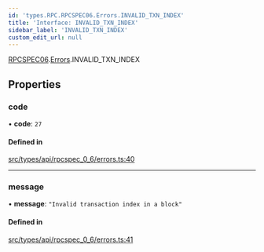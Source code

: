 ```yaml
---
id: 'types.RPC.RPCSPEC06.Errors.INVALID_TXN_INDEX'
title: 'Interface: INVALID_TXN_INDEX'
sidebar_label: 'INVALID_TXN_INDEX'
custom_edit_url: null
---
```


[RPCSPEC06](../namespaces/types.RPC.RPCSPEC06.md).[Errors](../namespaces/types.RPC.RPCSPEC06.Errors.md).INVALID_TXN_INDEX

## Properties

### code

• **code**: `27`

#### Defined in

[src/types/api/rpcspec_0_6/errors.ts:40](https://github.com/starknet-io/starknet.js/blob/v6.23.1/src/types/api/rpcspec_0_6/errors.ts#L40)

---

### message

• **message**: `"Invalid transaction index in a block"`

#### Defined in

[src/types/api/rpcspec_0_6/errors.ts:41](https://github.com/starknet-io/starknet.js/blob/v6.23.1/src/types/api/rpcspec_0_6/errors.ts#L41)
